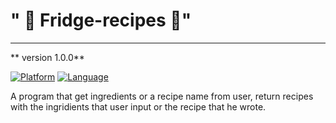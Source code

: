 # " 🍛  Fridge-recipes  🍛" 
--- 
** version 1.0.0**

[![Platform](https://img.shields.io/badge/platform-android-green.svg?style=flat)](https://www.android.com/)
[![Language](https://img.shields.io/badge/language-java-blue.svg?style=flat)](https://www.java.com/en/)

A program that get ingredients or a recipe name from user, return recipes with the ingridients that user input or the recipe that he wrote.